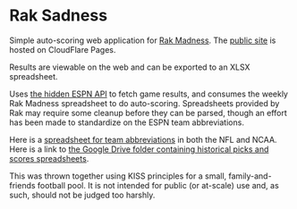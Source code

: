 # Rak Sadness

Simple auto-scoring web application for [Rak Madness](https://rakmadness.net/). The [public site](https://rak.cullenrombach.com/) is hosted on CloudFlare Pages.

Results are viewable on the web and can be exported to an XLSX spreadsheet.

Uses [the hidden ESPN API](https://gist.github.com/akeaswaran/b48b02f1c94f873c6655e7129910fc3b) to fetch game results, and consumes the weekly Rak Madness spreadsheet to do auto-scoring.
Spreadsheets provided by Rak may require some cleanup before they can be parsed, though an effort has been made to standardize on the ESPN team abbreviations.

Here is a [spreadsheet for team abbreviations](https://docs.google.com/spreadsheets/d/1qPdaaXTtnA33izapArCRN--BTNYb-Q0GwhhycJ4dx3w/edit?usp=drivesdk) in both the NFL and NCAA.
Here is a link to [the Google Drive folder containing historical picks and scores spreadsheets](https://drive.google.com/drive/folders/1oHVWKoAbDtT2vJLU3yBP9ofEOPEzNrqi?usp=sharing).

This was thrown together using KISS principles for a small, family-and-friends football pool. It is not intended for public (or at-scale) use and, as such, should not be judged too harshly.
